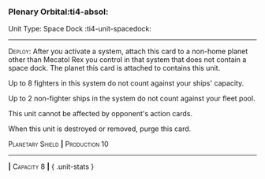 ### **Plenary Orbital**:ti4-absol:

Unit Type: Space Dock :ti4-unit-spacedock: 

---

<span style="font-variant:small-caps;">Deploy</span>: After you activate a system, attach this card to a non-home planet other than Mecatol Rex you control in that system that does not contain a space dock. The planet this card is attached to contains this unit. 

Up to 8 fighters in this system do not count against your ships' capacity. 

Up to 2 non-fighter ships in the system do not count against your fleet pool. 

This unit cannot be affected by opponent's action cards.  

When this unit is destroyed or removed, purge this card.

<span style="font-variant:small-caps;">Planetary Shield</span> __|__ <span style="font-variant:small-caps;">Production 10</span>

---

__|__ <span style="font-variant:small-caps;">Capacity 8</span> __|__
{ .unit-stats }
